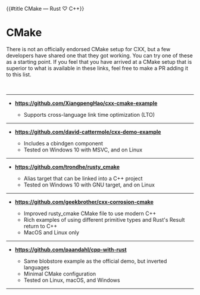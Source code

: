 {{#title CMake — Rust ♡ C++}}
# CMake

There is not an officially endorsed CMake setup for CXX, but a few developers
have shared one that they got working. You can try one of these as a starting
point. If you feel that you have arrived at a CMake setup that is superior to
what is available in these links, feel free to make a PR adding it to this list.

<br>

---

- **<https://github.com/XiangpengHao/cxx-cmake-example>**

  - Supports cross-language link time optimization (LTO)

---

- **<https://github.com/david-cattermole/cxx-demo-example>**

  - Includes a cbindgen component
  - Tested on Windows 10 with MSVC, and on Linux

---

- **<https://github.com/trondhe/rusty_cmake>**

  - Alias target that can be linked into a C++ project
  - Tested on Windows 10 with GNU target, and on Linux

---

- **<https://github.com/geekbrother/cxx-corrosion-cmake>**

  - Improved rusty_cmake CMake file to use modern C++
  - Rich examples of using different primitive types and Rust's Result return to C++
  - MacOS and Linux only

---

- **<https://github.com/paandahl/cpp-with-rust>**

  - Same blobstore example as the official demo, but inverted languages
  - Minimal CMake configuration
  - Tested on Linux, macOS, and Windows

---
